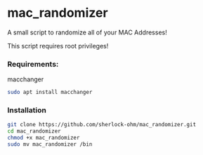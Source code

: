 # mac_randomizer
A small script to randomize all of your MAC Addresses!

This script requires root privileges!

### Requirements:

macchanger
```bash
sudo apt install macchanger
```

### Installation

```bash
git clone https://github.com/sherlock-ohm/mac_randomizer.git
cd mac_randomizer
chmod +x mac_randomizer
sudo mv mac_randomizer /bin
```
